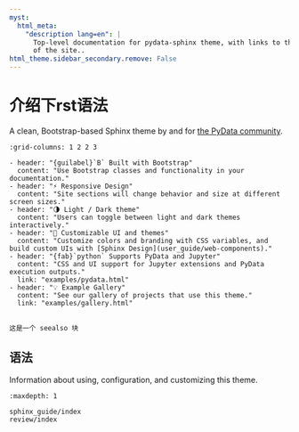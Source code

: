 ```yaml
---
myst:
  html_meta:
    "description lang=en": |
      Top-level documentation for pydata-sphinx theme, with links to the rest
      of the site..
html_theme.sidebar_secondary.remove: False
---
```


# 介绍下rst语法

A clean, Bootstrap-based Sphinx theme by and for [the PyData community](https://pydata.org).

```{gallery-grid}
:grid-columns: 1 2 2 3

- header: "{guilabel}`B` Built with Bootstrap"
  content: "Use Bootstrap classes and functionality in your documentation."
- header: "⚡ Responsive Design"
  content: "Site sections will change behavior and size at different screen sizes."
- header: "🌗 Light / Dark theme"
  content: "Users can toggle between light and dark themes interactively."
- header: "🎨 Customizable UI and themes"
  content: "Customize colors and branding with CSS variables, and build custom UIs with [Sphinx Design](user_guide/web-components)."
- header: "{fab}`python` Supports PyData and Jupyter"
  content: "CSS and UI support for Jupyter extensions and PyData execution outputs."
  link: "examples/pydata.html"
- header: "💡 Example Gallery"
  content: "See our gallery of projects that use this theme."
  link: "examples/gallery.html"
```






```{seealso}

这是一个 seealso 块
```

## 语法

Information about using, configuration, and customizing this theme.

```{toctree}
:maxdepth: 1

sphinx_guide/index
review/index

```

